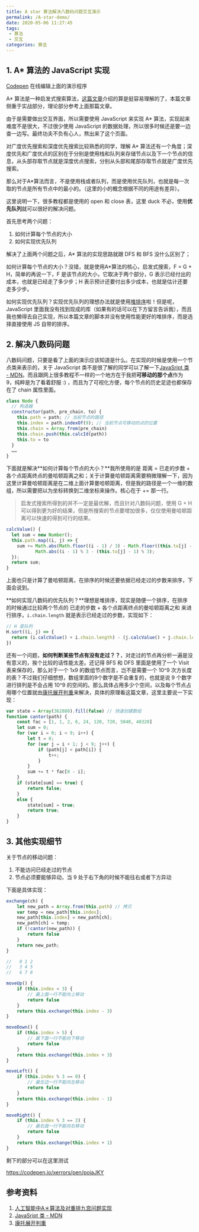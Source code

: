 ```yaml
---
title: A star 算法解决八数码问题交互演示
permalink: /A-star-demo/
date: 2020-05-06 11:27:45
tags: 
 - 算法
 - 交互
categories: 算法
---
```


## 1. A* 算法的 JavaScript 实现

[Codepen](https://codepen.io/xerrors/pen/pojaJKY) 在线编辑上面的演示程序

A* 算法是一种启发式搜索算法，[这篇文章](https://blog.csdn.net/hitwhylz/article/details/23089415)介绍的算是挺容易理解的了，本篇文章侧重于实战部分，理论部分参考上面那篇文章。

由于是需要做出交互界面，所以需要使用 JavaScript 来实现 A* 算法，实现起来难度不是很大，不过很少使用 JavaScript 的数据处理，所以很多时候还是要一边查一边写。最终功夫不负有心人，熬出来了这个页面。

对广度优先搜索和深度优先搜索比较熟悉的同学，理解 A* 算法还有一个角度；深度优先和广度优点的区别在于分别是使用栈和队列来存储节点以及下一个节点的信息，从头部存取节点就是深度优点搜索，分别从头部和尾部存取节点就是广度优先搜索。

那么对于A*算法而言，不是使用栈或者队列，而是使用优先队列，也就是每一次取的节点是所有节点中的最小的。（这里的小的概念根据不同的用途有差异）。

这里说明一下，很多教程都是使用的 open 和 close 表，这里 duck 不必，使用**优先队列**就可以很好的解决问题。

首先思考两个问题：

1. 如何计算每个节点的大小
2. 如何实现优先队列

解决了上面两个问题之后，A* 算法的实现思路就跟 DFS 和 BFS 没什么区别了；

如何计算每个节点的大小？没错，就是使用A*算法的核心，启发式搜索，F = G + H，简单的再说一下，F 是该节点的大小，它取决于两个部分，G 表示已经付出的成本，也就是已经走了多少步；H 表示预计还要付出多少成本，也就是估计还要走多少步。

如何实现优先队列？实现优先队列的理想办法就是使用[堆排序](https://zh.wikipedia.org/wiki/%E5%A0%86%E6%8E%92%E5%BA%8F)啦！但是呢，JavaScript 里面我没有找到现成的库（如果有的话可以在下方留言告诉我），而且我也懒得去自己实现，所以本篇文章的脚本并没有使用性能更好的堆排序，而是选择直接使用 JS 自带的排序。

## 2. 解决八数码问题

八数码问题，只要是看了上面的演示应该知道是什么。在实现的时候是使用一个节点类来表示的，关于 JavaScript 类不是很了解的同学可以了解一下[JavaSript 类 - MDN](https://developer.mozilla.org/zh-CN/docs/Web/JavaScript/Reference/Classes)。而且跟网上很多教程不一样的一个地方在于我把**可移动的那个点**作为 9，纯粹是为了看着舒服 :) ，而且为了可视化方便，每个节点的历史足迹也都保存在了 chain 属性里面。

```js
class Node {
  // 构造器
  constructor(path, pre_chain, to) {
    this.path = path; // 当前节点的路径
    this.index = path.indexOf(9); // 当前节点可移动的点的位置
    this.chain = Array.from(pre_chain)
    this.chain.push(this.calcId(path))
    this.to = to
  }
  ……
}
```

下面就是解决**如何计算每个节点的大小？**我所使用的是 距离 = 已走的步数 + 各个点距离终点的曼哈顿距离之和；关于计算曼哈顿距离需要稍微理解一下，因为这里计算曼哈顿距离是在二维上面计算曼哈顿距离，但是我的路径是一个一维的数组，所以需要把以为坐标转换到二维坐标来操作。核心在于 += 那一行。

> 启发式搜索所得到的并不一定是最优解，而且针对八数码问题，使用 G + H 可以得到更为好的结果，但是所搜索的节点要增加很多，仅仅使用曼哈顿距离可以快速的得到可行的结果。

```js
calcValue() {
  let sum = new Number();
  this.path.map((i, j) => {
    sum += Math.abs(Math.floor((i - 1) / 3) - Math.floor((this.to[j] - 1) / 3)) + 
           Math.abs((i - 1) % 3 - (this.to[j] - 1) % 3);
  });
  return sum;
}
```

上面也只是计算了曼哈顿距离，在排序的时候还要依据已经走过的步数来排序，下面会说到。

**如何实现八数码的优先队列？**理想是堆排序，现实是随便一个排序，在排序的时候通过比较两个节点的 已走的步数 + 各个点距离终点的曼哈顿距离之和 来进行排序，`i.chain.length` 就是表示已经走过的步数，实现如下：

```js
// H 是队列
H.sort((i, j) => {
  return (i.calcValue() + i.chain.length) - (j.calcValue() + j.chain.length)
})
```

还有一个问题，**如何判断某些节点有没有走过？？**，对走过的节点再分析一遍是没有意义的，挨个比较的话性能太差。还记得 BFS 和 DFS 里面是使用了一个 Visit 表来保存的，那么对于一个 1x9 的数组节点而言，岂不是需要一个 10^9 次方长度的表？不过我们仔细想想，数组里面的9个数字是不会重复的，也就是说 9 个数字进行排列是不会占用 10^9 的空间的。那么具体占用多少个空间，以及每个节点占用哪个位置就由[康托展开判重](https://blog.csdn.net/qq_40679299/article/details/81078114)来解决，具体的原理看这篇文章，这里主要说一下实现：

```js
var state = Array(362880).fill(false) // 快速创建数组
function cantor(path) {
    const fac = [1, 1, 2, 6, 24, 120, 720, 5040, 40320]
    let sum = 0;
    for (var i = 0; i < 9; i++) {
        let t = 0;
        for (var j = i + 1; j < 9; j++) {
            if (path[j] < path[i]) {
                t++;
            }
        }
        sum += t * fac[8 - i];
    }
    if (state[sum] == true) {
        return false;
    }
    else {
        state[sum] = true;
        return true;
    }
}
```

## 3. 其他实现细节

关于节点的移动问题：

1. 不能访问已经走过的节点
2. 节点必须要能够异动，当 9 处于右下角的时候不能往右或者下方异动

下面是具体实现：

```js
exchange(ch) {
    let new_path = Array.from(this.path) // 拷贝
    var temp = new_path[this.index];
    new_path[this.index] = new_path[ch];
    new_path[ch] = temp;
    if (!cantor(new_path)) {
        return false
    }
    return new_path;
}

//   0 1 2
//   3 4 5
//   6 7 8

moveUp() {
    if (this.index < 3) {
        // 最上面一行不能向上移动
        return false
    }
    return this.exchange(this.index - 3)
}

moveDown() {
    if (this.index > 5) {
        // 最下面一行不能向下移动
        return false
    }
    return this.exchange(this.index + 3)
}

moveLeft() {
    if (this.index % 3 == 0) {
        // 最左边一行不能向左移动
        return false
    }
    return this.exchange(this.index - 1)
}

moveRight() {
    if (this.index % 3 == 2) {
        // 最右面一行不能向右移动
        return false
    }
    return this.exchange(this.index + 1)
}
```

剩下的部分可以在这里测试

https://codepen.io/xerrors/pen/pojaJKY

## 参考资料

1. [人工智能中A＊算法及对重排九宫问题实现](http://d.oldg.wanfangdata.com.cn/Periodical_kjqbkfyjj200735089.aspx)
2. [JavaSript 类 - MDN](https://developer.mozilla.org/zh-CN/docs/Web/JavaScript/Reference/Classes)
3. [康托展开判重](https://blog.csdn.net/qq_40679299/article/details/81078114)
